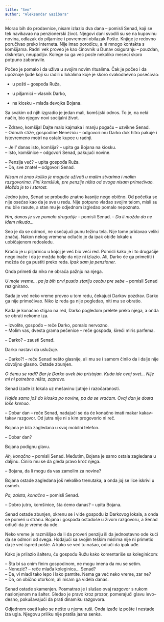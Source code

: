 ```yaml
---
title: "Sen"
author: "Aleksandar Gazibara"
---
```




Morao bih do prodavnice, nisam izlazio dva dana – pomisli Senad, koji se tek navikavao na penzionerski život. Njegovi dani svodili su se na kupovinu novina, odlazak do piljarnice i povremeni obilazak Pošte. Knjige je redovno poručivao preko interneta. Nije imao porodicu, a ni mnogo kontakta s komšijama. Radni vek proveo je kao činovnik u Dunav osiguranju – pouzdan, diskretan, neupadljiv. Kolege su ga već posle nekoliko meseci skoro potpuno zaboravile.

Počeo je pomalo i da uživa u svojim novim ritualima. Čak je počeo i da upoznaje ljude koji su radili u lokalima koje je skoro svakodnevno posećivao:

-   u pošti – gospođa Ruža,
    
-   u piljarnici – vlasnik Darko,
    
-   na kiosku – mlađa devojka Bojana.
    

Sa svakim od njih izgradio je jedan mali, komšijski odnos. To je, na neki način, bio njegov novi socijalni život.

– Zdravo, komšija! Dajte malo kajmaka i manju pogaču – uzvikne Senad.  
– Odmah stiže, gospodine Neneziću – odgovori mu Darko dok hitro pakuje i istovremeno motri na ostale kupce u radnji.

– Je l’ danas isto, komšija? – upita ga Bojana na kiosku.  
– Isto, komšinice – odgovori Senad, pakujući novine.

– Penzija već? – upita gospođa Ruža.  
– Da, sve znate! – odgovori Senad.

_Nisam ni znao koliko je moguće uživati u malim stvarima i malim razgovorima. Fini komšiluk, pre penzije ništa od ovoga nisam primećivao. Možda je to i starost._

Jedno jutro, Senad se probudio znatno kasnije nego obično. Od početka se nije osećao kao da je sve u redu. Nije potpuno vladao svojim telom, misli su mu bile rasute, a stan mu je odjednom izgledao pomalo nepoznato.

_Hm, danas je sve pomalo drugačije_ – pomisli Senad. – _Da li možda da ne idem nikuda…_

Seo je da se odmori, ne osećajući punu težinu tela. Nije tome pridavao veliki značaj. Nakon nekog vremena odlučio je da ipak obiđe lokale u uobičajenom redosledu.

Kročio je u piljarnicu u kojoj je već bio veći red. Pomisli kako je i to drugačije nego inače i da je možda bolje da nije ni izlazio. Ali, Darko će ga primetiti i možda će ga pustiti preko reda. _Ipak sam ja penzioner._

Onda primeti da niko ne obraća pažnju na njega.

_U moje vreme… pa ja bih prvi pustio stariju osobu pre sebe_ – pomisli Senad rezignirano.

Sada je već neko vreme proveo u tom redu, čekajući Darkov pozdrav. Darko ga nije primećivao. Niko iz reda ga nije pogledao, niti mu se obratio.

Kada je konačno stigao na red, Darko pogledom prelete preko njega, a onda se obrati nekome iza.

– Izvolite, gospođo – reče Darko, pomalo nervozno.  
– Molim vas, dvesta grama pečenice – reče gospođa, šireći miris parfema.

– Darko? – zausti Senad.

Darko nastavi da uslužuje.

– Darko?! – reče Senad nešto glasnije, ali mu se i samom činilo da i dalje nije dovoljno glasno. Ostade zbunjen.

_O čemu se radi? Bar je Darko uvek bio pristojan. Kuda ide ovaj svet… Nije mi ni potrebno ništa, zapravo._

Senad izađe iz lokala uz mešavinu ljutnje i razočaranosti.

_Hajde samo još do kioska po novine, pa da se vraćam. Ovaj dan je dosta loše krenuo._

– Dobar dan – reče Senad, nadajući se da će konačno imati makar kakav-takav razgovor. Od jutra nije ni s kim progovorio ni reč.

Bojana je bila zagledana u svoj mobilni telefon.

– Dobar dan?

Bojana podignu glavu.

_Ah, konačno_ – pomisli Senad. Međutim, Bojana je samo ostala zagledana u daljinu. Činilo mu se da gleda pravo kroz njega.

– Bojana, da li mogu da vas zamolim za novine?

Bojana ostade zagledana još nekoliko trenutaka, a onda joj se lice iskrivi u osmeh.

_Pa, zaista, konačno_ – pomisli Senad.

– Dobro jutro, komšinice, šta ćemo danas? – upita Bojana.

Senad ostade zbunjen, okrenu se i vide gospođu iz Darkovog lokala, a onda se pomeri u stranu. Bojana i gospođa ostadoše u živom razgovoru, a Senad odluči da je vreme da ode.

Neko vreme je razmišljao da li da proveri penziju ili da jednostavno ode kući da se odmori od svega. Hodajući sa svojim teškim mislima nije ni primetio da je već ispred pošte. A kako se već tu našao, odluči da ipak uđe.

Kako je prilazio šalteru, ču gospođu Ružu kako komentariše sa koleginicom:

– Šta bi sa onim finim gospodinom, ne mogu imena da mu se setim.  
– Nenezić? – reče mlađa koleginica… Senad?  
– Da, vi mladi tako lepo i lako pamtite. Nema ga već neko vreme, zar ne?  
– Da, on obično utorkom, ali nisam ga videla danas.

Senad ostade skamenjen. Posmatrao je i slušao ovaj razgovor s rukom naslonjenom na šalter. Gledao je pravo kroz prozor, pomerajući glavu levo–desno, pokušavajući da prati dinamiku razgovora.

Odjednom oseti kako se nešto u njemu ruši. Onda izađe iz pošte i nestade iza ugla. Njegovu priliku nije pratila jasna senka.
